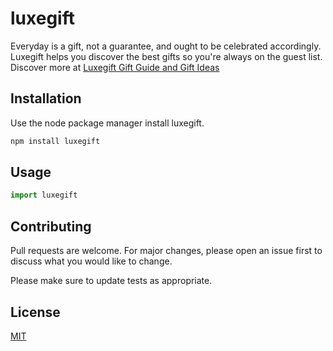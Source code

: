 # luxegift

Everyday is a gift, not a guarantee, and ought to be celebrated accordingly. Luxegift helps you discover the best gifts so you're always on the guest list. Discover more at [Luxegift Gift Guide and Gift Ideas](https://luxegift.co)

## Installation

Use the node package manager install luxegift.

```bash
npm install luxegift
```

## Usage

```python
import luxegift
```

## Contributing
Pull requests are welcome. For major changes, please open an issue first to discuss what you would like to change.

Please make sure to update tests as appropriate.

## License
[MIT](https://choosealicense.com/licenses/mit/)